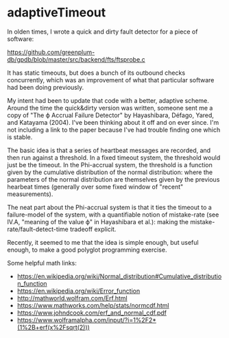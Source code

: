 # adaptiveTimeout

In olden times, I wrote a quick and dirty fault detector for a piece of software:

https://github.com/greenplum-db/gpdb/blob/master/src/backend/fts/ftsprobe.c

It has static timeouts, but does a bunch of its outbound checks concurrently, which was an improvement of what that particular software had been doing previously.

My intent had been to update that code with a better, adaptive scheme. Around the time the quick&dirty version was written, someone sent me a copy of "The ϕ Accrual Failure Detector" by Hayashibara, Défago, Yared, and Katayama (2004). I've been thinking about it off and on ever since. I'm not including a link to the paper because I've had trouble finding one which is stable.

The basic idea is that a series of heartbeat messages are recorded, and then run against a threshold. In a fixed timeout system, the threshold would just be the timeout. In the Phi-accrual system, the threshold is a function given by the cumulative distribution of the normal distribution: where the parameters of the normal distribution are themselves given by the previous hearbeat times (generally over some fixed window of "recent" measurements).

The neat part about the Phi-accrual system is that it ties the timeout to a failure-model of the system, with a quantifiable notion of mistake-rate (see IV.A, "meaning of the value ϕ" in Hayashibara et al.): making the mistake-rate/fault-detect-time tradeoff explicit.

Recently, it seemed to me that the idea is simple enough, but useful enough, to make a good polyglot programming exercise.

Some helpful math links:
- https://en.wikipedia.org/wiki/Normal_distribution#Cumulative_distribution_function
- https://en.wikipedia.org/wiki/Error_function
- http://mathworld.wolfram.com/Erf.html
- https://www.mathworks.com/help/stats/normcdf.html
- https://www.johndcook.com/erf_and_normal_cdf.pdf
- https://www.wolframalpha.com/input/?i=1%2F2*(1%2B+erf(x%2Fsqrt(2)))
